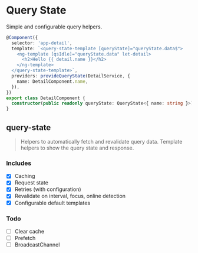 # Query State

Simple and configurable query helpers.

```ts
@Component({
  selector: 'app-detail',
  template: `<query-state-template [queryState]="queryState.data$">
    <ng-template [qsIdle]="queryState.data" let-detail>
      <h2>Hello {{ detail.name }}</h2>
    </ng-template>
  </query-state-template>`,
  providers: provideQueryState(DetailService, {
    name: DetailComponent.name,
  }),
})
export class DetailComponent {
  constructor(public readonly queryState: QueryState<{ name: string }>) {}
}
```

## query-state

> Helpers to automatically fetch and revalidate query data.
> Template helpers to show the query state and response.

### Includes

- [x] Caching
- [x] Request state
- [x] Retries (with configuration)
- [x] Revalidate on interval, focus, online detection
- [x] Configurable default templates

### Todo

- [ ] Clear cache
- [ ] Prefetch
- [ ] BroadcastChannel
